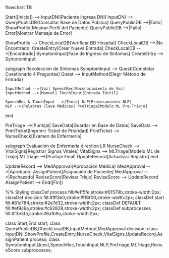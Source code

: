 flowchart TB

Start([Inicio]) --> InputDNI[Paciente Ingresa DNI]
InputDNI --> QueryPublicDB{Consultar Base de Datos Pública}
QueryPublicDB -->|Éxito| ShowProfile[Mostrar Perfil del Paciente]
QueryPublicDB -->|Fallo| Error[Mostrar Mensaje de Error]

ShowProfile --> CheckLocalDB{Verificar BD Hospital}
CheckLocalDB -->|No Encontrado| CreateEntry[Crear Nueva Entrada]
CheckLocalDB -->|Encontrado| SymptomInput[Fase de Ingreso de Síntomas]
CreateEntry --> SymptomInput

subgraph Recolección de Síntomas
    SymptomInput --> Quest[Completar Cuestionario 4 Preguntas]
    Quest --> InputMethod{Elegir Método de Entrada}
    
    InputMethod -->|Voz| SpeechRec[Reconocimiento de Voz]
    InputMethod -->|Manual| TouchInput[Entrada Táctil]
    
    SpeechRec & TouchInput -->|Texto| NLP[Procesamiento NLP]
    NLP -->|Palabras Clave Médicas| PreTriage[Modelo ML Pre-Triaje]
end

PreTriage -->|Puntaje| SaveData[Guardar en Base de Datos]
SaveData --> PrintTicket[Imprimir Ticket de Prioridad]
PrintTicket --> NurseCheck[Examen de Enfermería]

subgraph Evaluación de Enfermería
    direction LR
    NurseCheck --> VitalSigns[Registrar Signos Vitales]
    VitalSigns --> MLTriage[Modelo ML de Triaje]
    MLTriage -->|Puntaje Final| UpdateRecord[Actualizar Registro]
end

UpdateRecord --> MedApproval{Aprobación Médica}
MedApproval -->|Aprobado| AssignPatient[Asignación de Paciente]
MedApproval -->|Rechazado| ReviseScore[Revisar Triaje]
ReviseScore --> UpdateRecord
AssignPatient --> End([Fin])

%% Styling
classDef process fill:#e1f5fe,stroke:#01579b,stroke-width:2px;
classDef decision fill:#fff3e0,stroke:#ff6f00,stroke-width:2px;
classDef start fill:#81c784,stroke:#2e7d32,stroke-width:2px;
classDef DEFAULT fill:#ef9a9a,stroke:#c62828,stroke-width:2px;
classDef subprocesses fill:#f3e5f5,stroke:#6a1b9a,stroke-width:2px;

class Start,End start;
class QueryPublicDB,CheckLocalDB,InputMethod,MedApproval decision;
class InputDNI,ShowProfile,CreateEntry,NurseCheck,VitalSigns,UpdateRecord,AssignPatient process;
class SymptomInput,Quest,SpeechRec,TouchInput,NLP,PreTriage,MLTriage,ReviseScore subprocesses;